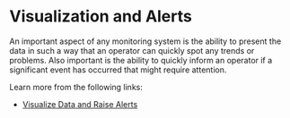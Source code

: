 # Visualization and Alerts

An important aspect of any monitoring system is the ability to present the data in such a way that an operator can quickly spot any trends or problems. Also important is the ability to quickly inform an operator if a significant event has occurred that might require attention.

Learn more from the following links:

- [Visualize Data and Raise Alerts](https://learn.microsoft.com/en-us/azure/architecture/best-practices/monitoring#visualizing-data-and-raising-alerts)
